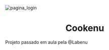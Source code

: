 ![pagina_login](https://user-images.githubusercontent.com/102557966/191316211-4fe00989-f9e7-4eb3-b2ca-8c75e79e71ff.png)


<h1 align="center">Cookenu</h1>
Projeto passado em aula pela @Labenu

